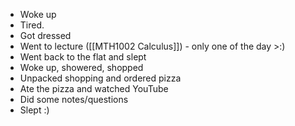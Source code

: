 - Woke up
 - Tired.
 - Got dressed
 - Went to lecture ([[MTH1002 Calculus]]) - only one of the day >:)
 - Went back to the flat and slept
 - Woke up, showered, shopped
 - Unpacked shopping and ordered pizza
 - Ate the pizza and watched YouTube
 - Did some notes/questions
 - Slept :)